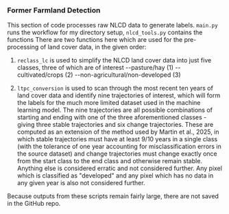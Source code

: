 <h3> Former Farmland Detection</h3>

This section of code processes raw NLCD data to generate labels. `main.py` runs the workflow for my directory setup, `nlcd_tools.py` contains the functions
There are two functions here which are used for the pre-processing of land cover data, in the given order:

1. `reclass_lc` is used to simplify the NLCD land cover data into just five classes, three of which are of interest
--pasture/hay (1)
--cultivated/crops (2)
--non-agricultural/non-developed (3)

2. `ltpc_conversion` is used to scan through the most recent ten years of land cover data and identify nine trajectories of interest, which will form the labels for the much more limited dataset used in the machine learning model. The nine trajectories are all possible combinations of starting and ending with one of the three aforementioned classes - giving three stable trajectories and six change trajectories. These are computed as an extension of the method used by Martin et al., 2025, in which stable trajectories must have at least 9/10 years in a single class (with the tolerance of one year accounting for misclassification errors in the source dataset) and change trajectories must change exactly once from the start class to the end class and otherwise remain stable. Anything else is considered erratic and not considered further. Any pixel which is classified as "developed" and any pixel which has no data in any given year is also not considered further.

Because outputs from these scripts remain fairly large, there are not saved in the GitHub repo.